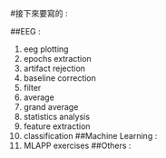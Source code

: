 #接下來要寫的 :   

##EEG : 
1. eeg plotting
2. epochs extraction
3. artifact rejection
4. baseline correction
5. filter
6. average
7. grand average
8. statistics analysis
9. feature extraction
10. classification
##Machine Learning :
1. MLAPP exercises
##Others : 